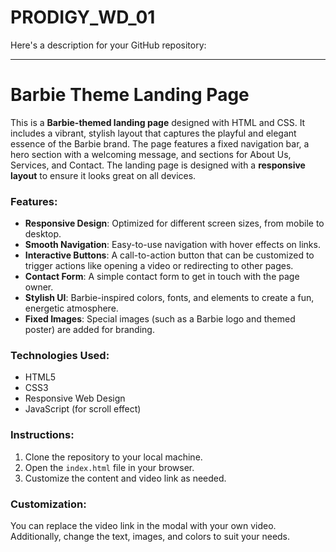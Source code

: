 # PRODIGY_WD_01
Here's a description for your GitHub repository:

---

# Barbie Theme Landing Page

This is a **Barbie-themed landing page** designed with HTML and CSS. It includes a vibrant, stylish layout that captures the playful and elegant essence of the Barbie brand. The page features a fixed navigation bar, a hero section with a welcoming message, and sections for About Us, Services, and Contact. The landing page is designed with a **responsive layout** to ensure it looks great on all devices.

### Features:
- **Responsive Design**: Optimized for different screen sizes, from mobile to desktop.
- **Smooth Navigation**: Easy-to-use navigation with hover effects on links.
- **Interactive Buttons**: A call-to-action button that can be customized to trigger actions like opening a video or redirecting to other pages.
- **Contact Form**: A simple contact form to get in touch with the page owner.
- **Stylish UI**: Barbie-inspired colors, fonts, and elements to create a fun, energetic atmosphere.
- **Fixed Images**: Special images (such as a Barbie logo and themed poster) are added for branding.

### Technologies Used:
- HTML5
- CSS3
- Responsive Web Design
- JavaScript (for scroll effect)

### Instructions:
1. Clone the repository to your local machine.
2. Open the `index.html` file in your browser.
3. Customize the content and video link as needed.

### Customization:
You can replace the video link in the modal with your own video. Additionally, change the text, images, and colors to suit your needs.

